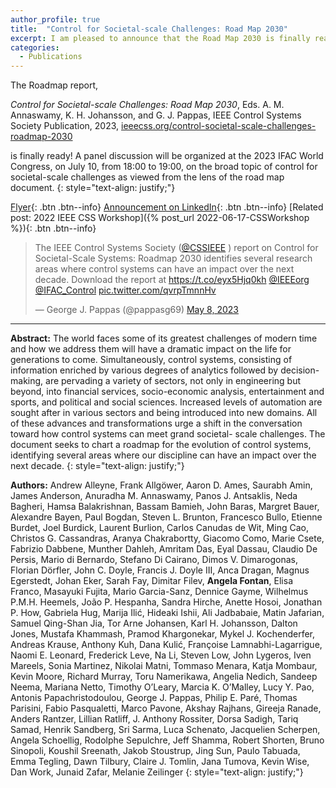 ```yaml
---
author_profile: true
title:  "Control for Societal-scale Challenges: Road Map 2030"
excerpt: I am pleased to announce that the Road Map 2030 is finally ready!..
categories:
  - Publications
---
```


The Roadmap report, 

*Control for Societal-scale Challenges: Road Map 2030*, 
Eds. A. M. Annaswamy, K. H. Johansson, and G. J. Pappas, 
IEEE Control Systems Society Publication, 2023, 
[ieeecss.org/control-societal-scale-challenges-roadmap-2030](https://ieeecss.org/control-societal-scale-challenges-roadmap-2030)

is finally ready! A panel discussion will be organized at the 2023 IFAC World Congress, on July 10, from 18:00 to 19:00, on the broad topic of control for societal-scale challenges 
as viewed from the lens of the road map document. 
{: style="text-align: justify;"}

[Flyer](/assets/Flyer_CSS_Roadmap_2030.pdf){: .btn .btn--info}
[Announcement on LinkedIn](https://www.linkedin.com/posts/activity-7061315939446726656-HXXj?utm_source=share&utm_medium=member_desktop){: .btn .btn--info}
[Related post: 2022 IEEE CSS Workshop]({% post_url 2022-06-17-CSSWorkshop %}){: .btn .btn--info}

<blockquote class="twitter-tweet"><p lang="en" dir="ltr">The IEEE Control Systems Society (<a href="https://twitter.com/CSSIEEE?ref_src=twsrc%5Etfw">@CSSIEEE</a> ) report on Control for Societal-Scale Systems: Roadmap 2030 identifies several research areas where control systems can have an impact over the next decade. Download the report at <a href="https://t.co/eyx5Hjq0kh">https://t.co/eyx5Hjq0kh</a> <a href="https://twitter.com/IEEEorg?ref_src=twsrc%5Etfw">@IEEEorg</a> <a href="https://twitter.com/IFAC_Control?ref_src=twsrc%5Etfw">@IFAC_Control</a> <a href="https://t.co/qvrpTmnnHv">pic.twitter.com/qvrpTmnnHv</a></p>&mdash; George J. Pappas (@pappasg69) <a href="https://twitter.com/pappasg69/status/1655550512346038273?ref_src=twsrc%5Etfw">May 8, 2023</a></blockquote> <script async src="https://platform.twitter.com/widgets.js" charset="utf-8"></script>

---
**Abstract:** The world faces some of its greatest challenges of modern time and how we address them will have a dramatic impact on the life for generations to come. 
Simultaneously, control systems, consisting of information enriched by various degrees of analytics followed by decision-making, are pervading a variety of sectors, 
not only in engineering but beyond, into financial services, socio-economic analysis, entertainment and sports, and political and social sciences. 
Increased levels of automation are sought after in various sectors and being introduced into new domains. All of these advances and transformations urge 
a shift in the conversation toward how control systems can meet grand societal- scale challenges. The document seeks to chart a roadmap for the evolution of control systems, 
identifying several areas where our discipline can have an impact over the next decade.
{: style="text-align: justify;"}

**Authors:**
Andrew Alleyne, Frank Allgöwer, Aaron D. Ames, Saurabh Amin, James Anderson, Anuradha M. Annaswamy, Panos J. Antsaklis, Neda Bagheri, Hamsa Balakrishnan, 
Bassam Bamieh, John Baras, Margret Bauer, Alexandre Bayen, Paul Bogdan, Steven L. Brunton, Francesco Bullo, Etienne Burdet, Joel Burdick, Laurent Burlion, 
Carlos Canudas de Wit, Ming Cao, Christos G. Cassandras, Aranya Chakrabortty, Giacomo Como, Marie Csete, Fabrizio Dabbene, Munther Dahleh, Amritam Das, 
Eyal Dassau, Claudio De Persis, Mario di Bernardo, Stefano Di Cairano, Dimos V. Dimarogonas, Florian Dörfler, John C. Doyle, Francis J. Doyle III, 
Anca Dragan, Magnus Egerstedt, Johan Eker, Sarah Fay, Dimitar Filev, **Angela Fontan**, Elisa Franco, Masayuki Fujita, Mario Garcia-Sanz, Dennice Gayme, 
Wilhelmus P.M.H. Heemels, João  P. Hespanha, Sandra Hirche, Anette Hosoi, Jonathan P. How, Gabriela Hug, Marija Ilić, Hideaki Ishii, Ali Jadbabaie, 
Matin Jafarian, Samuel Qing-Shan Jia, Tor Arne Johansen, Karl H. Johansson, Dalton Jones, Mustafa Khammash, Pramod Khargonekar, Mykel J. Kochenderfer, 
Andreas Krause, Anthony Kuh, Dana Kulić, Françoise Lamnabhi-Lagarrigue, Naomi E. Leonard, Frederick Leve, Na Li, Steven Low, John Lygeros, Iven Mareels, 
Sonia Martinez, Nikolai Matni, Tommaso Menara, Katja Mombaur, Kevin Moore, Richard Murray, Toru Namerikawa, Angelia Nedich, Sandeep Neema, Mariana Netto, 
Timothy O’Leary, Marcia K. O’Malley, Lucy Y. Pao, Antonis Papachristodoulou, George J. Pappas, Philip E. Paré, Thomas Parisini, Fabio Pasqualetti, 
Marco Pavone, Akshay Rajhans, Gireeja Ranade, Anders Rantzer, Lillian Ratliff, J. Anthony Rossiter, Dorsa Sadigh, Tariq Samad, Henrik Sandberg, Sri Sarma, 
Luca Schenato, Jacquelien Scherpen, Angela Schoellig, Rodolphe Sepulchre, Jeff Shamma, Robert Shorten, Bruno Sinopoli, Koushil Sreenath, Jakob Stoustrup, 
Jing Sun, Paulo Tabuada, Emma Tegling, Dawn Tilbury, Claire J. Tomlin, Jana Tumova, Kevin Wise, Dan Work, Junaid Zafar, Melanie Zeilinger
{: style="text-align: justify;"}
